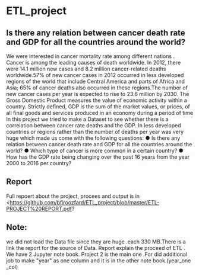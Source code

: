 # ETL_project
## Is there any relation between cancer death rate and GDP for all the countries around the world?

We were interested in cancer mortality rate among different nations . Cancer is among
the leading causes of death worldwide. In 2012, there were 14.1 million new cases and
8.2 million cancer-related deaths worldwide.57% of new cancer cases in 2012 occurred
in less developed regions of the world that include Central America and parts of Africa
and Asia; 65% of cancer deaths also occurred in these regions.The number of new
cancer cases per year is expected to rise to 23.6 million by 2030.
The Gross Domestic Product measures the value of economic activity within a country.
Strictly defined, GDP is the sum of the market values, or prices, of all final goods and
services produced in an economy during a period of time
In this project we tried to make a Dataset to see whether there is a correlation between
cancer rate deaths and the GDP. In less developed countries or regions rather than the
number of deaths per year was very huge which made us come with the following
questions:
  ● Is there any relation between cancer death rate and GDP for all the countries
  around the world?
  ● Which type of cancer is more common in a certain country?
  ● How has the GDP rate being changing over the past 16 years from the year 2000
  to 2016 per country?

## Report
Full repoert about the project, procees and output is in <https://github.com/bfiroozfard/ETL_project/blob/master/ETL-PROJECT%20REPORT.pdf?

## Note:
we did not load the Data file since they are huge .each 330 MB.There is a link the report for the source of Data. Report explain the proceed of ETL . We have 2 Jupyter note book. Project 2 is the main one .For did additional job to make "year"  as one column and it is in the other note book.(year_one _col)

